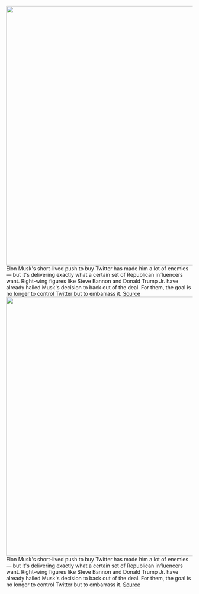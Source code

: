 <img src='https://cdn.vox-cdn.com/thumbor/N1brmrg1XzyOBTPZ015JzY0E5BI=/0x0:4507x3005/1200x800/filters:focal(1894x1143:2614x1863)/cdn.vox-cdn.com/uploads/chorus_image/image/71100084/1403081790.0.jpg' width='700px' /><br/>
Elon Musk's short-lived push to buy Twitter has made him a lot of enemies — but it's delivering exactly what a certain set of Republican influencers want. Right-wing figures like Steve Bannon and Donald Trump Jr. have already hailed Musk's decision to back out of the deal. For them, the goal is no longer to control Twitter but to embarrass it.
<a href='https://www.theverge.com/2022/7/12/23205553/elon-musk-twitter-deal-charlie-kirk-jason-miller-republican-gop-expose'> Source <a/><img src='https://cdn.vox-cdn.com/thumbor/N1brmrg1XzyOBTPZ015JzY0E5BI=/0x0:4507x3005/1200x800/filters:focal(1894x1143:2614x1863)/cdn.vox-cdn.com/uploads/chorus_image/image/71100084/1403081790.0.jpg' width='700px' /><br/>
Elon Musk's short-lived push to buy Twitter has made him a lot of enemies — but it's delivering exactly what a certain set of Republican influencers want. Right-wing figures like Steve Bannon and Donald Trump Jr. have already hailed Musk's decision to back out of the deal. For them, the goal is no longer to control Twitter but to embarrass it.
<a href='https://www.theverge.com/2022/7/12/23205553/elon-musk-twitter-deal-charlie-kirk-jason-miller-republican-gop-expose'> Source <a/>